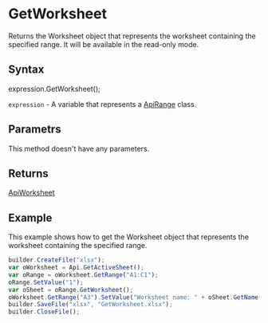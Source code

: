 # GetWorksheet

Returns the Worksheet object that represents the worksheet containing the specified range. It will be available in the read-only mode.

## Syntax

expression.GetWorksheet();

`expression` - A variable that represents a [ApiRange](../ApiRange.md) class.

## Parametrs

This method doesn't have any parameters.

## Returns

[ApiWorksheet](../../ApiWorksheet/ApiWorksheet.md)

## Example

This example shows how to get the Worksheet object that represents the worksheet containing the specified range.

```javascript
builder.CreateFile("xlsx");
var oWorksheet = Api.GetActiveSheet();
var oRange = oWorksheet.GetRange("A1:C1");
oRange.SetValue("1");
var oSheet = oRange.GetWorksheet();
oWorksheet.GetRange("A3").SetValue("Worksheet name: " + oSheet.GetName());
builder.SaveFile("xlsx", "GetWorksheet.xlsx");
builder.CloseFile();
```
